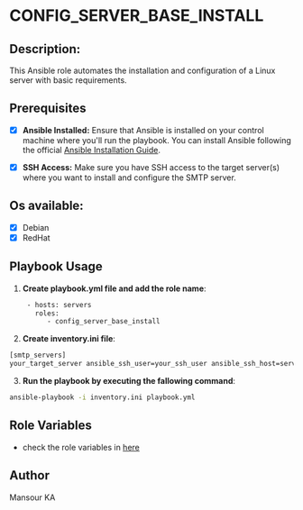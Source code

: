 # CONFIG_SERVER_BASE_INSTALL

## Description: 

This Ansible role automates the installation and configuration of a Linux server with basic requirements.


## Prerequisites

- [x] **Ansible Installed:** Ensure that Ansible is installed on your control machine where you'll run the playbook. You can install Ansible following the official [Ansible Installation Guide](https://docs.ansible.com/ansible/latest/installation_guide/index.html).

-  [x] **SSH Access:** Make sure you have SSH access to the target server(s) where you want to install and configure the SMTP server.

## Os available:

- [x] Debian
- [x] RedHat

## Playbook Usage

1. **Create playbook.yml file and add the role name**:
  
   ```bash
    - hosts: servers
      roles:
         - config_server_base_install
   ```

2. **Create inventory.ini file**:

```bash
[smtp_servers]
your_target_server ansible_ssh_user=your_ssh_user ansible_ssh_host=server_ip_or_hostname
 ```

3. **Run the playbook by executing the fallowing command**:

 ```bash
 ansible-playbook -i inventory.ini playbook.yml

 ```

## Role Variables

- check the role variables in [here](./vars)


## Author

Mansour KA
